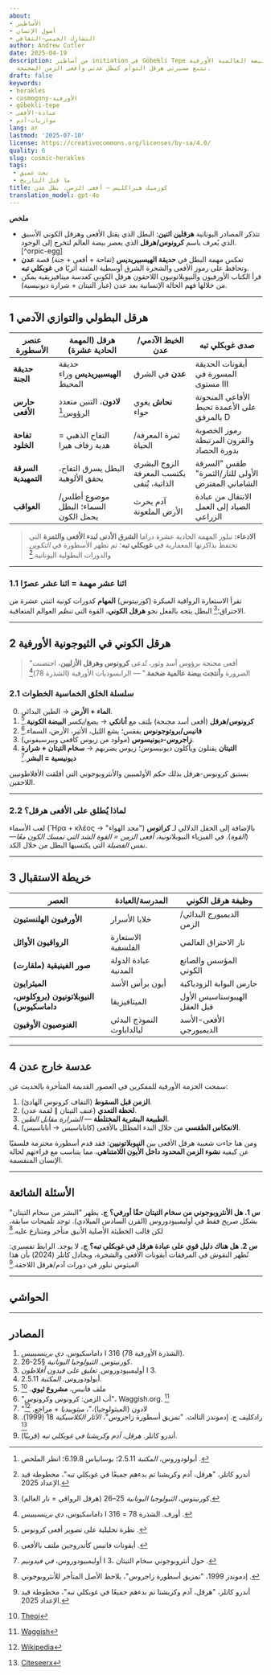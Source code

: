 ```yaml
---
about:
- الأساطير
- أصول الإنسان
- التشارك الجيني–الثقافي
author: Andrew Cutler
date: 2025-04-19
description: من أساطير initiation في Göbekli Tepe إلى كوزمولوجيا البيضة العالمية الأورفية،
  تتبع مسيرتي هرقل التوأم كبطل عدني وأفعى الزمن المجنحة.
draft: false
keywords:
- herakles
- cosmogony-الأورفية
- göbekli-tepe
- عبادة-الأفعى
- موازيات-آدم
lang: ar
lastmod: '2025-07-10'
license: https://creativecommons.org/licenses/by-sa/4.0/
quality: 6
slug: cosmic-herakles
tags:
 - بحث عميق
 - ما قبل التاريخ
title: كوزميك هيراكليس — أفعى الزمن، بطل عدن
translation_model: gpt-4o
---
```


**ملخص**

- تتذكر المصادر اليونانية **هرقلين اثنين**: البطل الذي يقتل الأفعى وهرقل الكوني الأسبق الذي يُعرف باسم **كرونوس/هرقل** الذي يعصر بيضة العالم لتخرج إلى الوجود.[^orpic-egg]
- تعكس مهمة البطل في **حديقة الهيسبيريديس** (تفاحة + أفعى + جنة) قصة **عدن** وتحافظ على رموز الأفعى والشجرة الشرق أوسطية المثبتة أثريًا في **غوبكلي تبه**.
- قرأ الكتاب الأورفيون والنيوبلاتونيون اللاحقون هرقل الكوني كعدسة ميتافيزيقية يمكن من خلالها فهم الحالة الإنسانية بعد عدن (غبار التيتان + شرارة ديونيسية).

---

## 1 هرقل البطولي والتوازي الآدمي

| عنصر الأسطورة | هرقل (المهمة الحادية عشرة) | الخيط الآدمي/عدن | صدى غوبكلي تبه |
|---------------|-----------------------------|------------------|----------------|
| **حديقة الجنة** | حديقة **الهيسبيريديس** وراء المحيط | **عدن** في الشرق | أيقونات الحديقة المسورة في مستوى III |
| **حارس الأفعى** | **لادون**، التنين متعدد الرؤوس[^ladon] | **نحاش** يغوي حواء | الأفاعي المنحوتة على الأعمدة تحيط بالمرفق D |
| **تفاحة الخلود** | التفاح الذهبي = هدية زفاف هيرا | ثمرة المعرفة/الحياة | رموز الخصوبة والقرون المرتبطة بدورة الحصاد |
| **السرقة التمهيدية** | البطل يسرق التفاح، يحقق الألوهية | الزوج البشري يكتسب المعرفة الذاتية، يُنفى | طقس "السرقة الأولى للنار/الثمرة" الشاماني المفترض |
| **العواقب** | موضوع أطلس/السماء؛ البطل يحمل الكون | آدم يحرث الأرض الملعونة | الانتقال من عبادة الصياد إلى العمل الزراعي |

> **الادعاء:** تبلور المهمة الحادية عشرة دراما **الشرق الأدنى لبدء الأفعى والثمرة** التي تحتفظ بذاكرتها المعمارية في **غوبكلي تبه**؛ ثم تظهر الأسطورة في *التكوين* والدورات البطولية اليونانية.[^cutler-gt]

---

### 1.1 اثنا عشر مهمة = اثنا عشر عصرًا
تقرأ الاستعارة الرواقية المبكرة (كورنيتوس) **المهام** كدورات كونية اثنتي عشرة من الاحتراق؛[^cornutus] البطل يتجه بالفعل نحو **هرقل الكوني**، القوة التي *تنظم* العوالم المتعاقبة.

---

## 2 هرقل الكوني في الثيوجونية الأورفية

> "أفعى مجنحة برؤوس أسد وثور، تُدعى **كرونوس وهرقل الأزليين**، احتضنت الضرورة و**أنتجت بيضة عالمية ضخمة**." — الرابسوديات الأورفية (الشذرة 78)[^rhapsodies]

### 2.1 سلسلة الخلق الخماسية الخطوات

0. **الماء + الأرض** → الطين البدائي.
1. **كرونوس/هرقل** (أفعى أسد مجنحة) يلتف مع **أنانكي** → يضع/يكسر **البيضة الكونية**.[^waggish]
2. **فانيس/بروتوجونوس** يفقس؛ يشع الليل، الأثير، الأرض، السماء.[^phanes]
3. **زاجروس-ديونيسوس** (مولود من زيوس كأفعى وبيرسيفوني).
4. **التيتان** يقتلون ويأكلون ديونيسوس؛ زيوس يضربهم → **سخام التيتان + شرارة ديونيسية = البشر**.[^olymp]

يستبق كرونوس-هرقل بذلك حكم الأولمبيين والأنثروبوجوني التي أقلقت الأفلاطونيين اللاحقين.

---

### 2.2 لماذا يُطلق على الأفعى **هرقل**؟
لعب الأسماء (Ἥρα + κλέος → "مجد الهواء") بالإضافة إلى الحقل الدلالي لـ **كراتوس** (*القوة*). في الفيزياء النيوبلاتونية، *أفعى الزمن = القوة الشد التي تمسك الكون معًا*—نفس *الفضيلة* التي يكتسبها البطل من خلال الكد.

---

## 3 خريطة الاستقبال

| العصر | المدرسة/العبادة | وظيفة هرقل الكوني |
|-------|-----------------|-------------------|
| **الأورفيون الهلنستيون** | خلايا الأسرار | الديميورج البدائي/الزمن |
| **الرواقيون الأوائل** | الاستعارة الفلسفية | نار الاحتراق العالمي |
| **صور الفينيقية (ملقارت)** | عبادة الدولة المدنية | المؤسس والصانع الكوني |
| **الميثرايون** | أيون برأس الأسد | حارس البوابة الزودياكية |
| **النيوبلاتونيون (بروكلوس، داماسكيوس)** | الميتافيزيقا | الهيبوستاسيس الأول قبل العقل |
| **الغنوصيون الأوفيون** | النموذج البدئي ليالداباوث | الأفعى-الأسد الديميورجي |

---

## 4 عدسة خارج عدن

سمحت الحزمة الأورفية للمفكرين في العصور القديمة المتأخرة بالحديث عن:

1. **الزمن قبل السقوط** (التفاف كرونوس الهادئ).
2. **لحظة التعدي** (عنف التيتان ∥ لقمة عدن).
3. **الطبيعة البشرية المختلطة** — *الشرارة مقابل الطين*.
4. **الانعكاس الطقسي** من خلال البدء المظلل بالأفعى (كاتاباسيس → أناباسيس).

ومن هنا جاءت شعبية هرقل الأفعى بين **النيوبلاتونيين**: فقد قدم أسطورة محترمة فلسفيًا عن كيفية **نشوء الزمن المحدود داخل الأيون اللامتناهي**، مما يتناسب مع قراءتهم لحالة الإنسان المنقسمة.

---

## الأسئلة الشائعة <!-- يحتفظ بدعم مخطط FAQPage -->

**س 1. هل الأنثروبوجوني من سخام التيتان حقًا أورفي؟**
**ج.** يظهر "البشر من سخام التيتان" بشكل *صريح* فقط في أوليمبيودوروس (القرن السادس الميلادي). توجد تلميحات سابقة، لكن قالب الخطيئة الأصلية الأنيق متأخر ومتنازع عليه.[^edmonds]

**س 2. هل هناك دليل قوي على عبادة هرقل في غوبكلي تبه؟**
**ج.** لا يوجد. الرابط تفسيري: تُظهر النقوش في المرفقات أيقونات الأفعى والشجرة، ويجادل كاتلر (2024) بأن هذا الميثوس تبلور في دورات آدم/هرقل اللاحقة.[^cutler-gt]

---

## الحواشي

[^oai1]: [Wikipedia](https://en.wikipedia.org/wiki/Ladon_%28mythology%29)
[^oai2]: [Scribd](https://www.scribd.com/document/754009730/18-1-song)
[^oai3]: [Waggish](https://www.waggish.org/2013/father-time-chronos-and-kronos/)
[^oai4]: [Theoi](https://www.theoi.com/Protogenos/Phanes.html)
[^oai5]: [Repository](https://repository.brynmawr.edu/cgi/viewcontent.cgi?article=1078&context=classics_pubs)
[^oai6]: [Citeseerx](https://citeseerx.ist.psu.edu/document?doi=6c0597c96922c8cd5978fb4d5aaeb3435167da09&repid=rep1&type=pdf)
[^ladon]: أبولودوروس، *المكتبة* 2.5.11؛ بوسانياس 6.19.8؛ انظر الملخص [^oai1].
[^cornutus]: كورنيتوس، *الثيولوجيا اليونانية* 25–26 (هرقل الرواقي = نار العالم).
[^rhapsodies]: داماسكيوس، *دي برينسيبيس* I 316 = أورف. الشذرة 78 [^oai2].
[^waggish]: نظرة تحليلية على تصوير أفعى كرونوس [^oai3].
[^phanes]: أيقونات فانيس كأندروجين ملتف بالأفعى [^oai4].
[^olymp]: أوليمبيودوروس، *في فيدونيم* I 3، حول أنثروبوجوني سخام التيتان [^oai5].
[^edmonds]: إدموندز 1999، "تمزيق أسطورة زاجروس"، يلاحظ الأصل المتأخر للأنثروبوجوني [^oai6].
[^cutler-gt]: أندرو كاتلر، "هرقل، آدم وكريشنا تم بدءهم جميعًا في غوبكلي تبه"، مخطوطة قيد الإعداد 2025.

---

## المصادر

1. داماسكيوس. *دي برينسيبيس* I 316 (الشذرة الأورفية 78).
2. كورنيتوس. *الثيولوجيا اليونانية* §25-26.
3. أوليمبيودوروس. *تعليق على فيدون أفلاطون* I 3.
4. أبولودوروس. *المكتبة* 2.5.11.
5. ملف فانيس، **مشروع ثيوي**. [^oai4]
6. "أب الزمن: كرونوس وكرونوس"، Waggish.org. [^oai3]
7. "لادون (الميثولوجيا)،"، *ميثوبيديا* + مراجع. [^oai1]
8. رادكليف ج. إدموندز الثالث. "تمزيق أسطورة زاجروس"، *الآثار الكلاسيكية* 18 (1999). [^oai6]
9. أندرو كاتلر. *هرقل، آدم وكريشنا في غوبكلي تبه* (قريبًا).